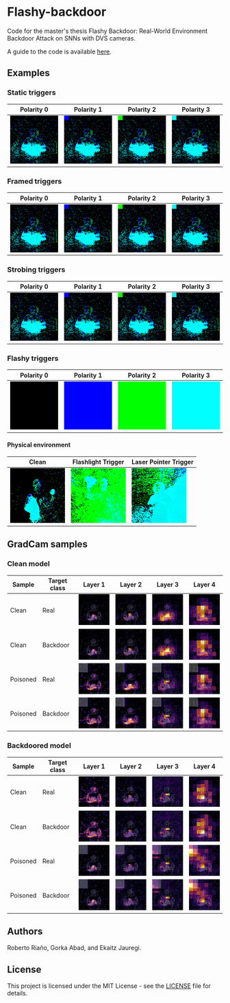 # Flashy-backdoor

Code for the master's thesis Flashy Backdoor: Real-World Environment Backdoor Attack on SNNs with DVS cameras.

A guide to the code is available [here](how_to.md).

## Examples
### Static triggers
|      Polarity 0        |      Polarity 1          |      Polarity 2          |      Polarity 3          |
|---	|---	|---	|---	|
|![static](./figures/static_0.gif) | ![static](./figures/static_1.gif) 	| ![static](./figures/static_2.gif) 	| ![static](./figures/static_full.gif) 	|

### Framed triggers
|      Polarity 0        |      Polarity 1          |      Polarity 2          |      Polarity 3          |
|---	|---	|---	|---	|
|![static](./figures/framed_0.gif) | ![static](./figures/framed_1.gif) 	| ![static](./figures/framed_2.gif) 	| ![static](./figures/framed.gif) 	|

### Strobing triggers
|      Polarity 0        |      Polarity 1          |      Polarity 2          |      Polarity 3          |
|---	|---	|---	|---	|
|![static](./figures/strobe_0.gif) | ![static](./figures/strobe_1.gif) 	| ![static](./figures/strobe_2.gif) 	| ![static](./figures/strobing.gif) 	|
### Flashy triggers
|      Polarity 0        |      Polarity 1          |      Polarity 2          |      Polarity 3          |
|---	|---	|---	|---	|
|![static](./figures/flash_0.gif) | ![static](./figures/flash_1.gif) 	| ![static](./figures/flash_2.gif) 	| ![static](./figures/flash.gif) 	|
#### Physical environment

|       Clean           |      Flashlight Trigger         |       Laser Pointer Trigger          |
|------------------	|---	|---	|
| ![clean image](./figures/clean_real.gif) 	|  ![flashlight](./figures/flashlight.gif) | ![laser_pointer](./figures/laser.gif) 	|


## GradCam samples
### Clean model
|      Sample          |      Target class         |      Layer 1         |       Layer 2          |       Layer 3          |       Layer 4          |
|------------------	|--- |---	|---	|---	|---	|
|   Clean 	  |   Real 	      |  ![clean](./figures/GradCam/no_clean_c0_l1.gif) | ![clean](./figures/GradCam/no_clean_c0_l2.gif) 	| ![clean](./figures/GradCam/no_clean_c0_l3.gif) 	| ![clean](./figures/GradCam/no_clean_c0_l4.gif) 	|
|   Clean 	  |   Backdoor 	  |  ![clean](./figures/GradCam/no_clean_c7_l1.gif) | ![clean](./figures/GradCam/no_clean_c7_l2.gif) 	| ![clean](./figures/GradCam/no_clean_c7_l3.gif) 	| ![clean](./figures/GradCam/no_clean_c7_l4.gif) 	|
|   Poisoned 	|   Real 	      |  ![clean](./figures/GradCam/start_clean_c0_l1.gif) | ![clean](./figures/GradCam/start_clean_c0_l2.gif) 	| ![clean](./figures/GradCam/start_clean_c0_l3.gif) 	| ![clean](./figures/GradCam/start_clean_c0_l4.gif) 	|
|   Poisoned 	|   Backdoor 	  |  ![clean](./figures/GradCam/start_clean_c7_l1.gif) | ![clean](./figures/GradCam/start_clean_c7_l2.gif) 	| ![clean](./figures/GradCam/start_clean_c7_l3.gif) 	| ![clean](./figures/GradCam/start_clean_c7_l4.gif) 	|




### Backdoored model
|      Sample          |      Target class         |      Layer 1         |       Layer 2          |       Layer 3          |       Layer 4          |
|------------------	|--- |---	|---	|---	|---	|
|   Clean 	  |   Real 	      |  ![clean](./figures/GradCam/no_trigger_c0_l1.gif) | ![clean](./figures/GradCam/no_trigger_c0_l2.gif) 	| ![clean](./figures/GradCam/no_trigger_c0_l3.gif) 	| ![clean](./figures/GradCam/no_trigger_c0_l4.gif) 	|
|   Clean 	  |   Backdoor 	  |  ![clean](./figures/GradCam/no_trigger_c7_l1.gif) | ![clean](./figures/GradCam/no_trigger_c7_l2.gif) 	| ![clean](./figures/GradCam/no_trigger_c7_l3.gif) 	| ![clean](./figures/GradCam/no_trigger_c7_l4.gif) 	|
|   Poisoned 	|   Real 	      |  ![clean](./figures/GradCam/start_trigger_c0_l1.gif) | ![clean](./figures/GradCam/start_trigger_c0_l2.gif) 	| ![clean](./figures/GradCam/start_trigger_c0_l3.gif) 	| ![clean](./figures/GradCam/start_trigger_c0_l4.gif) 	|
|   Poisoned 	|   Backdoor 	  |  ![clean](./figures/GradCam/start_trigger_c7_l1.gif) | ![clean](./figures/GradCam/start_trigger_c7_l2.gif) 	| ![clean](./figures/GradCam/start_trigger_c7_l3.gif) 	| ![clean](./figures/GradCam/start_trigger_c7_l4.gif) 	|


## Authors

Roberto Riaño, Gorka Abad, and Ekaitz Jauregi.



## License

This project is licensed under the MIT License - see the [LICENSE](LICENSE) file for details.
